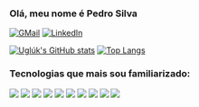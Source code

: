 ### Olá, meu nome é Pedro Silva 

[![GMail](https://img.shields.io/badge/Gmail-D14836?style=for-the-badge&logo=gmail&logoColor=white)](pedrohsilva54ed209@gmail.com)
[![LinkedIn](https://img.shields.io/badge/LinkedIn-0077B5?style=for-the-badge&logo=linkedin&logoColor=white)](https://www.linkedin.com/in/pedro-henrique-silva-903a3426b/)

[![Uglúk's GitHub stats](https://github-readme-stats-git-masterorgs-github-readme-stats-team.vercel.app/api?username=PedroHSilva1009&include_orgs=true&theme=dark)](https://github.com/PedroHSilva1009/github-readme-stats)
[![Top Langs](https://github-readme-stats-git-masterorgs-github-readme-stats-team.vercel.app/api/top-langs/?username=PedroHSilva1009&include_orgs=true&theme=dark&langs_count=5)](https://github.com/PedroHSilva1009/github-readme-stats)



### Tecnologias que mais sou familiarizado:
<div>

<img src="https://img.shields.io/badge/Prisma-3982CE?style=for-the-badge&logo=Prisma&logoColor=black">
<img src="https://img.shields.io/badge/JavaScript-323330?style=for-the-badge&logo=javascript">
<img src="https://img.shields.io/badge/Node.js-43853D?style=for-the-badge&logo=node.js&logoColor=000000">
<img src="	https://img.shields.io/badge/Express.js-404D59?style=for-the-badge">

<img src="https://img.shields.io/badge/Java-ED8B00?style=for-the-badge&logo=openjdk&logoColor=black">
<img src="	https://img.shields.io/badge/Spring-6DB33F?style=for-the-badge&logo=spring&logoColor=black">

<img src="https://img.shields.io/badge/HTML-239120?style=for-the-badge&logo=html5&logoColor=white">
<img src="https://img.shields.io/badge/CSS-239120?&style=for-the-badge&logo=css3&logoColor=white">

<img src="https://img.shields.io/badge/MySQL-00000F?style=for-the-badge&logo=mysql&logoColor=white">
<img src="https://img.shields.io/badge/Microsoft_SQL_Server-CC2927?style=for-the-badge&logo=microsoft-sql-server&logoColor=white">
</div>


